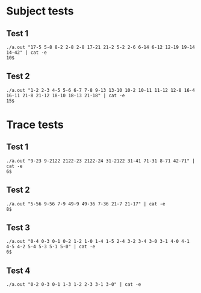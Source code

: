 # Subject tests
## Test 1
```
./a.out "17-5 5-8 8-2 2-8 2-8 17-21 21-2 5-2 2-6 6-14 6-12 12-19 19-14 14-42" | cat -e
10$
```
## Test 2
```
./a.out "1-2 2-3 4-5 5-6 6-7 7-8 9-13 13-10 10-2 10-11 11-12 12-8 16-4 16-11 21-8 21-12 18-10 18-13 21-18" | cat -e
15$
```


# Trace tests
## Test 1
```
./a.out "9-23 9-2122 2122-23 2122-24 31-2122 31-41 71-31 8-71 42-71" | cat -e
6$
```
## Test 2
```
./a.out "5-56 9-56 7-9 49-9 49-36 7-36 21-7 21-17" | cat -e
8$
```
## Test 3
```
./a.out "0-4 0-3 0-1 0-2 1-2 1-0 1-4 1-5 2-4 3-2 3-4 3-0 3-1 4-0 4-1 4-5 4-2 5-4 5-3 5-1 5-0" | cat -e
6$
```
## Test 4
```
./a.out "0-2 0-3 0-1 1-3 1-2 2-3 3-1 3-0" | cat -e
```
